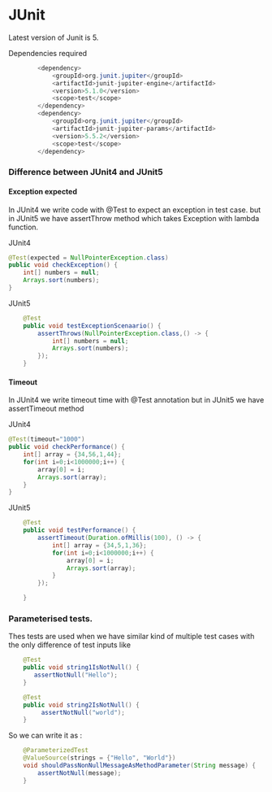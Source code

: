# JUnit

Latest version of Junit is 5.

Dependencies required
```java
        <dependency>
            <groupId>org.junit.jupiter</groupId>
            <artifactId>junit-jupiter-engine</artifactId>
            <version>5.1.0</version>
            <scope>test</scope>
        </dependency>
        <dependency>
            <groupId>org.junit.jupiter</groupId>
            <artifactId>junit-jupiter-params</artifactId>
            <version>5.5.2</version>
            <scope>test</scope>
        </dependency>
```

### Difference between JUnit4 and JUnit5

#### Exception expected
In JUnit4 we write code with @Test to expect an exception in test case. but in JUnit5
we have assertThrow method which takes Exception with lambda function.

JUnit4
```java
@Test(expected = NullPointerException.class)
public void checkException() {
    int[] numbers = null;
    Arrays.sort(numbers);
}
```

JUnit5
```java
    @Test
    public void testExceptionScenaario() {
        assertThrows(NullPointerException.class,() -> {
            int[] numbers = null;
            Arrays.sort(numbers);
        });
    }
```    
#### Timeout
In JUnit4 we write timeout time with @Test annotation but in JUnit5 we have assertTimeout method

JUnit4
```java
@Test(timeout="1000")
public void checkPerformance() {
    int[] array = {34,56,1,44};
    for(int i=0;i<1000000;i++) {
        array[0] = i;
        Arrays.sort(array);
    }
}
```

JUnit5
```java
    @Test
    public void testPerformance() {
        assertTimeout(Duration.ofMillis(100), () -> {
            int[] array = {34,5,1,36};
            for(int i=0;i<1000000;i++) {
                array[0] = i;
                Arrays.sort(array);
            }
        });

    }
```    

### Parameterised tests.
Thes tests are used when we have similar kind of multiple test cases with the only difference of 
test inputs like
```java
    @Test
    public void string1IsNotNull() {
       assertNotNull("Hello");
    }

    @Test
    public void string2IsNotNull() {
         assertNotNull("world");
    }
```

So we can write it as :

```java
    @ParameterizedTest
    @ValueSource(strings = {"Hello", "World"})
    void shouldPassNonNullMessageAsMethodParameter(String message) {
        assertNotNull(message);
    }
```
